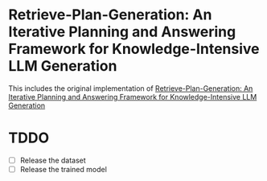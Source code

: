 # Retrieve-Plan-Generation: An Iterative Planning and Answering Framework for Knowledge-Intensive LLM Generation
 

This includes the original implementation of [Retrieve-Plan-Generation: An Iterative Planning and Answering Framework for Knowledge-Intensive LLM Generation](https://arxiv.org/abs/2406.14979v1)

# TDDO
- [ ] Release the dataset
- [ ] Release the trained model
